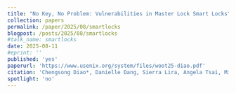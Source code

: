 ```yaml
---
title: "No Key, No Problem: Vulnerabilities in Master Lock Smart Locks"
collection: papers
permalink: /paper/2025/08/smartlocks
blogpost: /posts/2025/08/smartlocks
#talk_name: smartlocks
date: 2025-08-11
#eprint: ''
published: 'yes'
paperurl: 'https://www.usenix.org/system/files/woot25-diao.pdf'
citation: 'Chengsong Diao*, Danielle Dang, Sierra Lira, Angela Tsai, Miro Haller, and Nadia Heninger (2025). &quot;No Key, No Problem: Vulnerabilities in Master Lock Smart Locks&quot;. <i>USENIX WOOT 2025</i>.'
spotlight: 'no'
---
```

